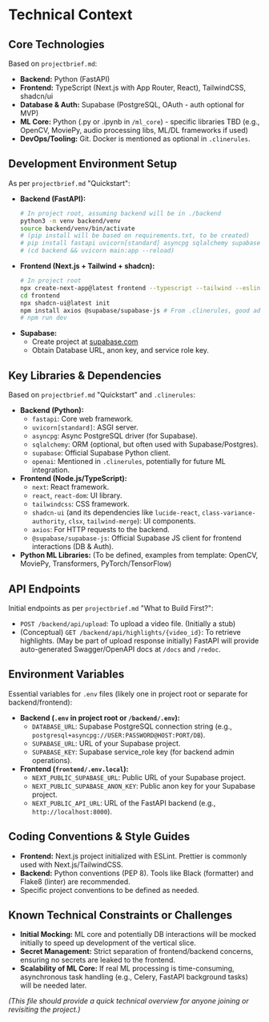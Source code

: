 # Technical Context

## Core Technologies
Based on `projectbrief.md`:
- **Backend:** Python (FastAPI)
- **Frontend:** TypeScript (Next.js with App Router, React), TailwindCSS, shadcn/ui
- **Database & Auth:** Supabase (PostgreSQL, OAuth - auth optional for MVP)
- **ML Core:** Python (.py or .ipynb in `/ml_core`) - specific libraries TBD (e.g., OpenCV, MoviePy, audio processing libs, ML/DL frameworks if used)
- **DevOps/Tooling:** Git. Docker is mentioned as optional in `.clinerules`.

## Development Environment Setup
As per `projectbrief.md` "Quickstart":
- **Backend (FastAPI):**
  ```bash
  # In project root, assuming backend will be in ./backend
  python3 -m venv backend/venv 
  source backend/venv/bin/activate 
  # (pip install will be based on requirements.txt, to be created)
  # pip install fastapi uvicorn[standard] asyncpg sqlalchemy supabase
  # (cd backend && uvicorn main:app --reload)
  ```
- **Frontend (Next.js + Tailwind + shadcn):**
  ```bash
  # In project root
  npx create-next-app@latest frontend --typescript --tailwind --eslint --app --src-dir # Adapted from .clinerules, projectbrief is simpler
  cd frontend
  npx shadcn-ui@latest init
  npm install axios @supabase/supabase-js # From .clinerules, good additions
  # npm run dev
  ```
- **Supabase:**
  - Create project at [supabase.com](https://supabase.com)
  - Obtain Database URL, anon key, and service role key.

## Key Libraries & Dependencies
Based on `projectbrief.md` "Quickstart" and `.clinerules`:
- **Backend (Python):**
  - `fastapi`: Core web framework.
  - `uvicorn[standard]`: ASGI server.
  - `asyncpg`: Async PostgreSQL driver (for Supabase).
  - `sqlalchemy`: ORM (optional, but often used with Supabase/Postgres).
  - `supabase`: Official Supabase Python client.
  - `openai`: Mentioned in `.clinerules`, potentially for future ML integration.
- **Frontend (Node.js/TypeScript):**
  - `next`: React framework.
  - `react`, `react-dom`: UI library.
  - `tailwindcss`: CSS framework.
  - `shadcn-ui` (and its dependencies like `lucide-react`, `class-variance-authority`, `clsx`, `tailwind-merge`): UI components.
  - `axios`: For HTTP requests to the backend.
  - `@supabase/supabase-js`: Official Supabase JS client for frontend interactions (DB & Auth).
- **Python ML Libraries:** (To be defined, examples from template: OpenCV, MoviePy, Transformers, PyTorch/TensorFlow)

## API Endpoints
Initial endpoints as per `projectbrief.md` "What to Build First?":
- `POST /backend/api/upload`: To upload a video file. (Initially a stub)
- (Conceptual) `GET /backend/api/highlights/{video_id}`: To retrieve highlights. (May be part of upload response initially)
FastAPI will provide auto-generated Swagger/OpenAPI docs at `/docs` and `/redoc`.

## Environment Variables
Essential variables for `.env` files (likely one in project root or separate for backend/frontend):
- **Backend (`.env` in project root or `/backend/.env`):**
  - `DATABASE_URL`: Supabase PostgreSQL connection string (e.g., `postgresql+asyncpg://USER:PASSWORD@HOST:PORT/DB`).
  - `SUPABASE_URL`: URL of your Supabase project.
  - `SUPABASE_KEY`: Supabase service_role key (for backend admin operations).
- **Frontend (`frontend/.env.local`):**
  - `NEXT_PUBLIC_SUPABASE_URL`: Public URL of your Supabase project.
  - `NEXT_PUBLIC_SUPABASE_ANON_KEY`: Public anon key for your Supabase project.
  - `NEXT_PUBLIC_API_URL`: URL of the FastAPI backend (e.g., `http://localhost:8000`).

## Coding Conventions & Style Guides
- **Frontend:** Next.js project initialized with ESLint. Prettier is commonly used with Next.js/TailwindCSS.
- **Backend:** Python conventions (PEP 8). Tools like Black (formatter) and Flake8 (linter) are recommended.
- Specific project conventions to be defined as needed.

## Known Technical Constraints or Challenges
- **Initial Mocking:** ML core and potentially DB interactions will be mocked initially to speed up development of the vertical slice.
- **Secret Management:** Strict separation of frontend/backend concerns, ensuring no secrets are leaked to the frontend.
- **Scalability of ML Core:** If real ML processing is time-consuming, asynchronous task handling (e.g., Celery, FastAPI background tasks) will be needed later.

*(This file should provide a quick technical overview for anyone joining or revisiting the project.)*
